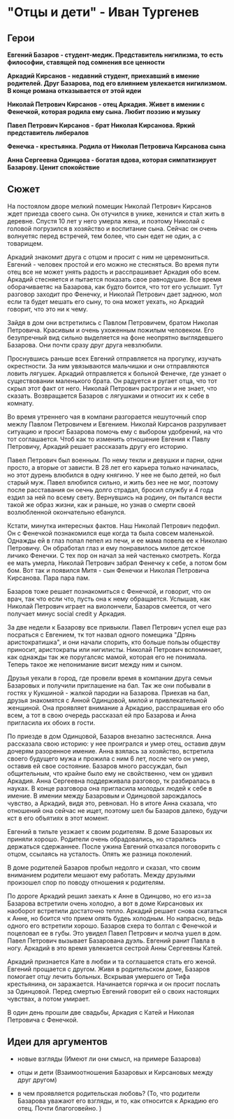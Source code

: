 "Отцы и дети" - Иван Тургенев
====================================================


Герои
----------------------------------------------------

**Евгений Базаров - студент-медик. Представитель нигилизма, то есть философии, ставящей под сомнения все ценности**

**Аркадий Кирсанов - недавний студент, приехавший в имение родителей. Друг Базарова, под его влиянием увлекается нигилизмом. В конце романа отказывается от этой идеи**

**Николай Петрович Кирсанов - отец Аркадия. Живет в имении с Фенечкой, которая родила ему сына. Любит поэзию и музыку**

**Павел Петрович Кирсанов - брат Николая Кирсанова. Яркий представитель либералов**

**Фенечка - крестьянка. Родила от Николая Петровича Кирсанова сына**

**Анна Сергеевна Одинцова - богатая вдова, которая симпатизирует Базарову. Ценит спокойствие**

Сюжет
----------------------------------------------------

На постоялом дворе мелкий помещик Николай Петрович Кирсанов ждет приезда своего сына. Он отучился в унике, женился и стал жить в деревне. Спустя 10 лет у него умерла жена, и поэтому Николай с головой погрузился в хозяйство и воспитание сына. Сейчас он очень волнуетяс перед встречей, тем более, что сын едет не один, а с товарищем.

Аркадий знакомит друга с отцом и просит с ним не церемониться. Евгений - человек простой и его можно не стесняться. Во время пути отец все не может унять радость и расспрашивает Аркадия обо всем. Аркадий стесняется и пытается показать свое равнодушие. Все время оборачиваетяс на Базарова, как будто боится, что тот его услышит. Тут разговор заходит про Фенечку, и Николай Петрович дает заднюю, мол если та будет мешать его сыну, то она может уехать, но Аркадий говорит, что это ни к чему.

Зайдя в дом они встретились с Павлом Петровичем, братом Николая Петровича. Красивым и очень ухоженным пожилым человеком. Его безупречный вид сильно выделяется на фоне неопрятно выглядевшего Базарова. Они почти сразу друг друга невзлюбили. 

Проснувшись раньше всех Евгений отправляется на прогулку, изучать окрестности. За ним увязываются мальчишки и они отправляются ловить лягушек. Аркадий отправляется к больной Фенечке, где узнает о существовании маленького брата. Он радуется и ругает отца, что тот скрыл этот факт от него. Николай Петрович растроган и не знает, что сказать. Возвращается Базаров с лягушками и относит их к себе в комнату. 

Во время утреннего чая в компани разгорается нешуточный спор межлу Павлом Петровичем и Евгением. Николай Кирсанов разруливает ситуацию и просит Базарова помочь ему с выбором удобрений, на что тот соглашается. Чтоб как то изменить отношение Евгения к Павлу Петровичу, Аркадий решает рассказать другу его историю.

Павел Петрович был военным. По нему текли и девушки и парни, одни просто, а вторые от зависти. В 28 лет его карьера только начиналась, но этот дурень влюбился в одну княгиню. У нее не было детей, но был старый муж. Павел влюбился сильно, и жить без нее не мог, поэтому после расставания он оечнь долго страдал, бросил службу и 4 года ездил за ней по всему свету. Вернувшись на родину, он пытался вести такой же образ жизни, как и раньше, но узнав о смерти своей возлюбленной окончательно ебанулся. 

Кстати, минутка интересных фактов. Наш Николай Петрович педофил. Он с Фенечкой познакомился еще когда та была совсем маленькой. Однажды ей в глаз попал пепел из печи, и ее мама повела ее к Николаю Петровичу. Он обработал глаз и ему понравилось милое детское личико Фенечки. С тех пор он начал за ней частенько смотреть. Когда ее мать умерла, Николай Петрович забрал Фенечку к себе, а потом бом бом. Вот так и появился Митя - сын Фенечки и Николая Петровича Кирсанова. Пара пара пам.

Базаров тоже решает познакомиться с Фенечкой, и говорит, что он врач, так что если что, пусть она к нему обращается. Услышав, как Николай Петрович играет на виолончели, Базаров смеется, от чего получает минус social credit у Аркадия. 

За две недели к Базарову все привыкли. Павел Петрович успел еще раз посраться с Евгением, тк тот назвал одного помещика "Дрянь аристократишка", и они начали спорить, кто больше пользы обществу приносит, аристократы или нигилисты. Николай Петрович вспоминает, как однажды так же поругалсяс мамой, которая его не понимала. Теперь такое же непонимание висит между ним и сыном. 

Друзья уехали в город, где провели время в компании друга семьи Базаровых и получили приглашение на бал. Так же они побывали в гостях у Кукшиной - жалкой пародии на Базарова. Приехав на бал, друзья знакомятся с Анной Одинцовой, милой и привлекательной женщиной. Она проявляет внимание а Аркадию, расспрашивая его обо всем, а тот в свою очередь рассказал ей про Базарова и Анна пригласила их обоих в гости. 

По приезде в дом Одинцовой, Базаров внезапно застеснялся. Анна рассказала свою историю: у нее проигрался и умер отец, оставив двум дочерям разоренное имение. Анна взялась за хозяйство, встретила своего будущего мужа и прожила с ним 6 лет, после чего он умер, оставив ей свое состояние. Базаров много рассуждал, был общительным, что крайне было ему не свойственно, чем он удивил Аркадия. Анна Сергеевна поддерживала разговор, тк разбиралась в науках. В конце разговора она пригласила молодых людей к себе в имение. В имении между Базаровым и Одинцовой зарождалось чувство, а Аркадий, видя это, ревновал. Но в итоге Анна сказала, что отношений она сейчас не ищет, поэтому шел бы Базаров далеко, будучи кст в его объятиях в этот момент.

Евгений в тильте уезжает к своим родителям. В доме Базаровых их приняли хорошо. Родители очень обрадовались, но старались держаться сдержаннее. После ужина Евгений отказался поговорить с отцом, ссылаясь на усталость. Опять же разница поколений.

В доме родителей Базаров пробыл недолго и сказал, что своим вниманием родители мешают ему работать. Между друзьями произошел спор по поводу отношения к родителям. 

По дороге Аркадий решил заехать к Анне в Одинцово, но его из=за Базарова встретили очень холодно, а вот в доме Кирсановых их наоборот встретили достаточно тепло. Аркадий решает снова скататься к Анне, но боится что прием опять будеь холодным. Но напрасно, ведь одного его встретили хорошо. Базаров схера то болтал с Фенечкой и поцеловал ее в губы. Это увидел Павел Петрович и молча ушел в дом. Павел Петрович вызывает Базарована дуэль. Евгений ранит Павла в ногу. Аркадий в это время увлекается сестрой Анны Сергеевны Катей. 

Аркадий признается Кате в любви и та соглашается стать его женой. Евгений прощается с другом. Живя в родительском доме, Базаров помогает отцу лечить больных. Вскрывая умершего от Тифа крестьянина, он заражается. Начинается горячка и он просит послать за Одинцовой. Перед смертью Евгений говорит ей о своих настоящих чувствах, а потом умирает. 

В один день прошли две свадьбы, Аркадия с Катей и Николая Петровича с Фенечкой. 

Идеи для аргументов
----------------------------------------------------

- новые взгляды (Имеют ли они смысл, на примере Базарова)

- отцы и дети (Взаимоотношения Базаровых и Кирсановых между друг другом)

- в чем проявляется родительская любовь? (То, что родители Базарова уважают его взгляды, и то, как относится к Аркадию его отец. Почти благоговейно. )